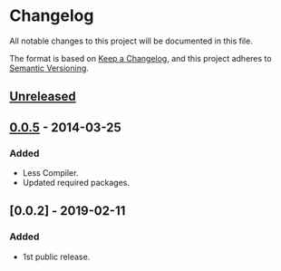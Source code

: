 # Changelog
All notable changes to this project will be documented in this file.

The format is based on [Keep a Changelog](https://keepachangelog.com/en/1.0.0/),
and this project adheres to [Semantic Versioning](https://semver.org/spec/v2.0.0.html).

## [Unreleased]

## [0.0.5] - 2014-03-25
### Added
- Less Compiler.
- Updated required packages.

## [0.0.2] - 2019-02-11
### Added
- 1st public release.

[Unreleased]: https://github.com/dragoscirjan/aurelia-content-loader/compare/v0.0.5...HEAD
[0.0.5]: https://github.com/dragoscirjan/aurelia-content-loader/compare/v-0.0.4...v0.0.5
[0.0.4]: https://github.com/dragoscirjan/aurelia-content-loader/releases/tag/v-0.0.4